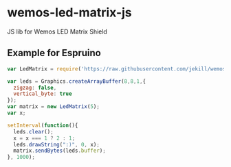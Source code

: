 # wemos-led-matrix-js
JS lib for Wemos LED Matrix Shield 

## Example for Espruino

```javascript
var LedMatrix = require('https://raw.githubusercontent.com/jekill/wemos-led-matrix-js/master/dist/led-matrix.js').LedMatrix;

var leds = Graphics.createArrayBuffer(8,8,1,{
  zigzag: false,
  vertical_byte: true
}); 
var matrix = new LedMatrix(5);
var x;

setInterval(function(){
  leds.clear();
  x = x === 1 ? 2 : 1;
  leds.drawString(":)", 0, x);
  matrix.sendBytes(leds.buffer);
}, 1000);
```

